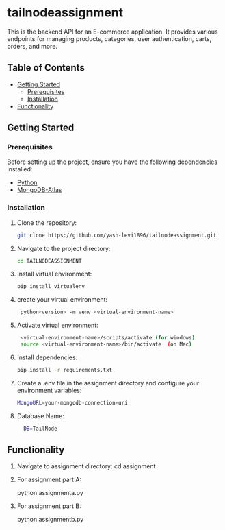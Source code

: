 # tailnodeassignment

This is the backend API for an E-commerce application. It provides various endpoints for managing products, categories, user authentication, carts, orders, and more.

## Table of Contents

- [Getting Started](#getting-started)
  - [Prerequisites](#prerequisites)
  - [Installation](#installation)
- [Functionality](#functionality)

## Getting Started

### Prerequisites

Before setting up the project, ensure you have the following dependencies installed:

- [Python](https://www.python.org/)
- [MongoDB-Atlas](https://www.mongodb.com/atlas)

### Installation

1. Clone the repository:

   ```bash
   git clone https://github.com/yash-levi1896/tailnodeassignment.git


2. Navigate to the project directory:

   ```bash
   cd TAILNODEASSIGNMENT

3. Install virtual environment:
   ```bash
   pip install virtualenv

4. create your virtual environment:
   ```bash
    python<version> -m venv <virtual-environment-name>

5. Activate virtual environment:
   ```bash
    <virtual-environment-name>/scripts/activate (for windows)
    source <virtual-environment-name>/bin/activate  (on Mac)

6. Install dependencies:

   ```bash
   pip install -r requirements.txt 


7. Create a .env file in the assignment directory and configure your environment variables:

   ```bash
   MongoURL=your-mongodb-connection-uri 

8. Database Name:
   ```bash
     DB=TailNode

## Functionality

1. Navigate to assignment directory:
   cd assignment

2. For assignment part A:

   python assignmenta.py

3. For assignment part B:
    
    python assignmentb.py
    

